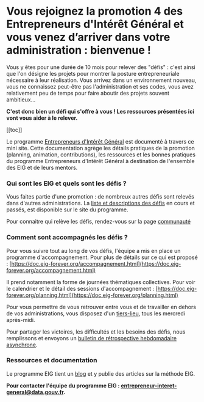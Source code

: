 # Vous rejoignez la promotion 4 des Entrepreneurs d'Intérêt Général et vous venez d’arriver dans votre administration : bienvenue !

Vous y êtes pour une durée de 10 mois pour relever des "défis" : c'est ainsi que l'on désigne les projets pour montrer la posture entrepreneuriale nécessaire à leur réalisation. Vous arrivez dans un environnement nouveau, vous ne connaissez peut-être pas l'administration et ses codes, vous avez relativement peu de temps pour faire aboutir des projets souvent ambitieux...

**C'est donc bien un défi qui s'offre à vous ! Les ressources présentées ici vont vous aider à le relever.**


[[toc]]

Le programme [Entrepreneurs d'Intérêt Général](https://entrepreneur-interet-general.etalab.gouv.fr/) est documenté à travers ce mini site. Cette documentation agrège les détails pratiques de la promotion (planning, animation, contributions), les ressources et les bonnes pratiques du programme Entrepreneurs d'Intérêt Général à destination de l'ensemble des EIG et de leurs mentors.


### Qui sont les EIG et quels sont les défis ? 

Vous faites partie d'une promotion : de nombreux autres défis sont relevés dans d'autres administrations. 
La [liste et descriptions des défis](https://entrepreneur-interet-general.etalab.gouv.fr/defis.html) en cours et passés, est disponible sur le site du programme.

Pour connaitre qui relève les défis, rendez-vous sur la page [communauté](https://entrepreneur-interet-general.etalab.gouv.fr/communaute.html)


### Comment sont accompagnés les défis ? 


Pour vous suivre tout au long de vos défis, l'équipe a mis en place un programme d'accompagnement. Pour plus de détails sur ce qui est proposé : [https://doc.eig-forever.org/accompagnement.html](https://doc.eig-forever.org/accompagnement.html)

Il prend notamment la forme de journées thématiques collectives. Pour voir le calendrier et le détail des sessions d'accompagnement : [https://doc.eig-forever.org/planning.html](https://doc.eig-forever.org/planning.html)

Pour vous permettre de vous retrouver entre vous et de travailler en dehors de vos administrations, vous disposez d'un [tiers-lieu](https://doc.eig-forever.org/tiers-lieu.html), tous les mercredi après-midi. 

Pour partager les victoires, les difficultés et les besoins des défis, nous remplissons et envoyons un [bulletin de rétrospective hebdomadaire asynchrone](https://doc.eig-forever.org/outils.html).



### Ressources et documentation

Le programme EIG tient un [blog](https://entrepreneur-interet-general.etalab.gouv.fr/blog/) et y publie des articles sur la méthode EIG. 



**Pour contacter l'équipe du programme EIG : <entrepreneur-interet-general@data.gouv.fr>.**

